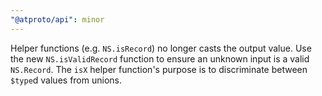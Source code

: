 ```yaml
---
"@atproto/api": minor
---
```


Helper functions (e.g. `NS.isRecord`) no longer casts the output value. Use the new `NS.isValidRecord` function to ensure an unknown input is a valid `NS.Record`. The `isX` helper function's purpose is to discriminate between `$type`d values from unions.
